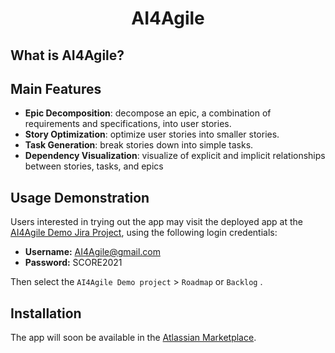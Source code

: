 <h1 align="center">
  AI4Agile
</h1>

## What is AI4Agile?

> 

## Main Features

- **Epic Decomposition**: decompose an epic, a combination of requirements and specifications, into user stories.
- **Story Optimization**: optimize user stories into smaller stories.
- **Task Generation**: break stories down into simple tasks.
- **Dependency Visualization**: visualize of explicit and implicit relationships between stories, tasks, and epics

## Usage Demonstration

Users interested in trying out the app may visit the deployed app at the [AI4Agile Demo Jira Project](https://id.atlassian.com/login?continue=https%3A%2F%2Fai4agile.atlassian.net%2Flogin%3FredirectCount%3D1%26application%3Djira&application=jira), using the following login credentials:

- **Username:** AI4Agile@gmail.com
- **Password:** SCORE2021

Then select the `AI4Agile Demo project` > `Roadmap` or `Backlog` .

## Installation

The app will soon be available in the [Atlassian Marketplace](https://marketplace.atlassian.com/).